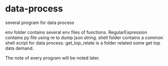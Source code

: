 # data-process
several program for data process

env folder contains several env files of functions.
RegularExpression contains py file using re to dump json string.
shell folder contains a common shell script for data process.
get_top_relate is a folder related some get top data demand.

The note of every program will be noted later.
